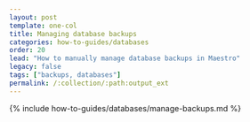 ```yaml
---
layout: post
template: one-col
title: Managing database backups
categories: how-to-guides/databases
order: 20
lead: "How to manually manage database backups in Maestro"
legacy: false
tags: ["backups, databases"]
permalink: /:collection/:path:output_ext
---
```


{% include how-to-guides/databases/manage-backups.md %}
